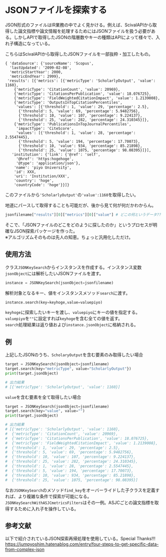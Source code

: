 # JSONファイルを探索する

JSON形式のファイルはIR業務の中でよく見かける。例えば、ScivalAPIから取得した論文指標や論文情報を処理するためにはJSONファイルを扱う必要がある。しかしAPIで取得したJSONの階層数やキーの種類はAPIによって様々で、入れ子構造になっている。

こちらはScivalAPIから取得したJSONファイルを一部抜粋・加工したもの。
```
{ 'dataSource': {'sourceName': 'Scopus',
  'lastUpdated': '2099-02-08',
  'metricStartYear': 2000,
  'metricEndYear': 2999},
 'results': [{'metrics': [{'metricType': 'ScholarlyOutput', 'value': 1160},
    {'metricType': 'CitationCount', 'value': 20969},
    {'metricType': 'CitationsPerPublication', 'value': 18.076725},
    {'metricType': 'FieldWeightedCitationImpact', 'value': 1.2139008},
    {'metricType': 'OutputsInTopCitationPercentiles',
     'values': [{'threshold': 1, 'value': 29, 'percentage': 2.5},
      {'threshold': 5, 'value': 69, 'percentage': 5.9482756},
      {'threshold': 10, 'value': 107, 'percentage': 9.224137},
      {'threshold': 25, 'value': 282, 'percentage': 24.310345}]},
    {'metricType': 'PublicationsInTopJournalPercentiles',
     'impactType': 'CiteScore',
     'values': [{'threshold': 1, 'value': 28, 'percentage': 2.5547445},
      {'threshold': 5, 'value': 194, 'percentage': 17.70073},
      {'threshold': 10, 'value': 934, 'percentage': 85.21898},
      {'threshold': 25, 'value': 1075, 'percentage': 98.08395}]}],
   'institution': {'link': {'@ref': 'self',
     '@href': 'https:hogehoge',
     '@type': 'application/json'},
    'name': 'piyo University',
    'id': XXX,
    'uri': 'Institution/XXX',
    'country': 'hoge',
    'countryCode': 'hoge'}}]}
```

このファイルから`'ScholarlyOutput'`の`'value':1160`を取得したい。

地道にパースして取得することも可能だが、後から見て何が何だかわからん。

```python
jsonfilename["results"][0]["metrics"][0]["value"] # どこの何というデータ??
```

そこで、「JSONファイルのどこをどのように探したのか」というプロセスが明確なJSON探索パッケージを作った。<br>
※アルゴリズムそのものは先人の知恵。ちょっと汎用化しただけ。

## 使用方法

クラス`JSONKeySearch`からインスタンスを作成する。インスタンス変数`jsonObject`には解析したいJSONファイルを渡す。

```python
instance = JSONKeySearch(jsonObject=jsonfilename)
```

解析対象となるキー、値をインスタンスメソッド`search`に渡す。
```python
instance.search(key=keyhoge,value=valuepiyo)
```

`keyhoge`に探索したいキーを渡し、`valuepiyo`にキーの値を指定する。<br>
`valuepiyo`を`""`に設定すれば`keyhoge`を含む全ての値を返す。<br>
`search`処理結果は返り値および`instance.jsonObject`に格納される。

## 例
上記したJSONのうち、`ScholaryOutput`を含む要素のみ取得したい場合

```python
target = JSONKeySearch(jsonObject=jsonfilename)
target.search(key="metricType", value="ScholarlyOutput"})
print(target.jsonObject)

# 出力結果
# [{'metricType': 'ScholarlyOutput', 'value': 1160}]
```
`value`を含む要素を全て取得したい場合
```python
target = JSONKeySearch(jsonObject=jsonfilename)
target.search(key="value", value="")
print(target.jsonObject)

# 出力結果
# [{'metricType': 'ScholarlyOutput', 'value': 1160},
#  {'metricType': 'CitationCount', 'value': 20969},
#  {'metricType': 'CitationsPerPublication', 'value': 18.076725},
#  {'metricType': 'FieldWeightedCitationImpact', 'value': 1.2139008},
#  {'threshold': 1, 'value': 29, 'percentage': 2.5},
#  {'threshold': 5, 'value': 69, 'percentage': 5.9482756},
#  {'threshold': 10, 'value': 107, 'percentage': 9.224137},
#  {'threshold': 25, 'value': 282, 'percentage': 24.310345},
#  {'threshold': 1, 'value': 28, 'percentage': 2.5547445},
#  {'threshold': 5, 'value': 194, 'percentage': 17.70073},
#  {'threshold': 10, 'value': 934, 'percentage': 85.21898},
#  {'threshold': 25, 'value': 1075, 'percentage': 98.08395}]
```
なお`JSONKeySearch`のメソッド`find_key`をオーバーライドした子クラスを定義すれば、より複雑な条件で探索が可能になる。<br>
`JSONKeySearchWithASJCmetricsFilters`はその一例。ASJCごとの論文指標を取得するために入れ子を操作している。

## 参考文献

以下で紹介されているJSON探索再帰処理を使用している。Special Thanks!!!<br>
https://jumpyoshim.hatenablog.com/entry/four-steps-to-get-specific-data-from-complex-json

